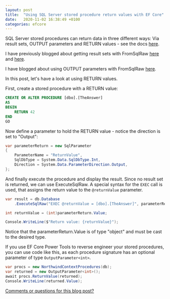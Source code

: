 ```yaml
---
layout: post
title:  "Using SQL Server stored procedure return values with EF Core"
date:   2020-11-02 16:38:49 +0100
categories: efcore
---
```


SQL Server stored procedures can return data in three different ways: Via result sets, OUTPUT parameters and RETURN values - see the docs [here](https://docs.microsoft.com/en-us/sql/relational-databases/stored-procedures/return-data-from-a-stored-procedure??WT.mc_id=DT-MVP-4025156).

I have previously blogged about getting result sets with FromSqlRaw [here](https://erikej.github.io/efcore/2020/05/26/ef-core-fromsql-scalar.html) and [here](https://erikej.github.io/efcore/2020/04/06/query-non-table-classes-raw-sql.html).

I have blogged about using OUTPUT parameters with FromSqlRaw [here](https://erikej.github.io/efcore/2020/08/03/ef-core-call-stored-procedures-out-parameters.html).

In this post, let's have a look at using RETURN values.

First, create a stored procedure with a RETURN value:

```sql
CREATE OR ALTER PROCEDURE [dbo].[TheAnswer]
AS
BEGIN
    RETURN 42
END
GO
```

Now define a parameter to hold the RETURN value - notice the direction is set to "Output":

```csharp
var parameterReturn = new SqlParameter
{
    ParameterName = "ReturnValue",
    SqlDbType = System.Data.SqlDbType.Int,
    Direction = System.Data.ParameterDirection.Output,
};
```

And finally execute the procedure and display the result. Since no result set is returned, we can use ExecuteSqlRaw. A special syntax for the `EXEC` call is used, that assigns the return value to the `@returnValue` parameter.

```csharp
var result = db.Database
    .ExecuteSqlRaw("EXEC @returnValue = [dbo].[TheAnswer]", parameterReturn);

int returnValue = (int)parameterReturn.Value;

Console.WriteLine($"Return value: {returnValue}");

```

Notice that the parameterReturn.Value is of type "object" and must be cast to the desired type.

If you use EF Core Power Tools to reverse engineer your stored procedures, you can use code like this, as each procedure signature has an optional parameter of type `OutputParameter<int>`.

```csharp
var procs = new NorthwindContextProcedures(db);
var returned = new OutputParameter<int>();
await procs.ReturnValue(returned);
Console.WriteLine(returned.Value);
```

[Comments or questions for this blog post?](https://github.com/ErikEJ/erikej.github.io/issues/23)
